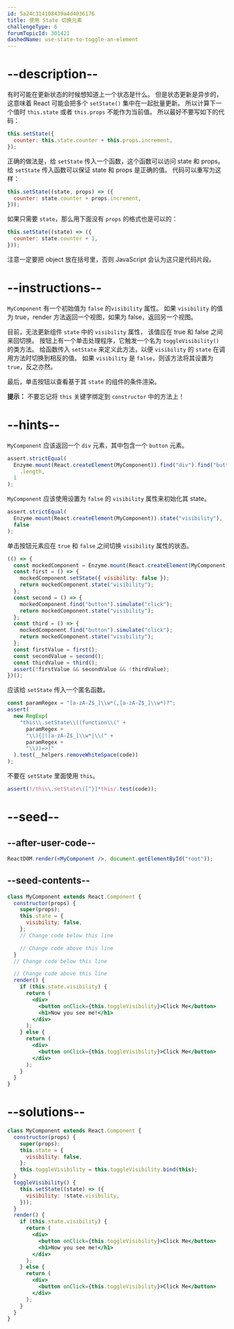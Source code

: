 ```yaml
---
id: 5a24c314108439a4d4036176
title: 使用 State 切换元素
challengeType: 6
forumTopicId: 301421
dashedName: use-state-to-toggle-an-element
---
```


# --description--

有时可能在更新状态的时候想知道上一个状态是什么。 但是状态更新是异步的，这意味着 React 可能会把多个 `setState()` 集中在一起批量更新。 所以计算下一个值时 `this.state` 或者 `this.props` 不能作为当前值。 所以最好不要写如下的代码：

```jsx
this.setState({
  counter: this.state.counter + this.props.increment,
});
```

正确的做法是，给 `setState` 传入一个函数，这个函数可以访问 state 和 props。 给 `setState` 传入函数可以保证 state 和 props 是正确的值。 代码可以重写为这样：

```jsx
this.setState((state, props) => ({
  counter: state.counter + props.increment,
}));
```

如果只需要 `state`，那么用下面没有 `props` 的格式也是可以的：

```jsx
this.setState((state) => ({
  counter: state.counter + 1,
}));
```

注意一定要把 object 放在括号里，否则 JavaScript 会认为这只是代码片段。

# --instructions--

`MyComponent` 有一个初始值为 `false` 的`visibility` 属性。 如果 `visibility` 的值为 true，render 方法返回一个视图，如果为 false，返回另一个视图。

目前，无法更新组件 `state` 中的 `visibility` 属性， 该值应在 true 和 false 之间来回切换。 按钮上有一个单击处理程序，它触发一个名为 `toggleVisibility()` 的类方法。 给函数传入 `setState` 来定义此方法，以便 `visibility` 的 `state` 在调用方法时切换到相反的值。 如果 `visibility` 是 `false`，则该方法将其设置为`true`，反之亦然。

最后，单击按钮以查看基于其 `state` 的组件的条件渲染。

**提示：** 不要忘记将 `this` 关键字绑定到 `constructor` 中的方法上！

# --hints--

`MyComponent` 应该返回一个 `div` 元素，其中包含一个 `button` 元素。

```js
assert.strictEqual(
  Enzyme.mount(React.createElement(MyComponent)).find("div").find("button")
    .length,
  1
);
```

`MyComponent` 应该使用设置为 `false` 的 `visibility` 属性来初始化其 state。

```js
assert.strictEqual(
  Enzyme.mount(React.createElement(MyComponent)).state("visibility"),
  false
);
```

单击按钮元素应在 `true` 和 `false` 之间切换 `visibility` 属性的状态。

```js
(() => {
  const mockedComponent = Enzyme.mount(React.createElement(MyComponent));
  const first = () => {
    mockedComponent.setState({ visibility: false });
    return mockedComponent.state("visibility");
  };
  const second = () => {
    mockedComponent.find("button").simulate("click");
    return mockedComponent.state("visibility");
  };
  const third = () => {
    mockedComponent.find("button").simulate("click");
    return mockedComponent.state("visibility");
  };
  const firstValue = first();
  const secondValue = second();
  const thirdValue = third();
  assert(!firstValue && secondValue && !thirdValue);
})();
```

应该给 `setState` 传入一个匿名函数。

```js
const paramRegex = "[a-zA-Z$_]\\w*(,[a-zA-Z$_]\\w*)?";
assert(
  new RegExp(
    "this\\.setState\\((function\\(" +
      paramRegex +
      "\\){|([a-zA-Z$_]\\w*|\\(" +
      paramRegex +
      "\\))=>)"
  ).test(__helpers.removeWhiteSpace(code))
);
```

不要在 `setState` 里面使用 `this`。

```js
assert(!/this\.setState\([^}]*this/.test(code));
```

# --seed--

## --after-user-code--

```jsx
ReactDOM.render(<MyComponent />, document.getElementById("root"));
```

## --seed-contents--

```jsx
class MyComponent extends React.Component {
  constructor(props) {
    super(props);
    this.state = {
      visibility: false,
    };
    // Change code below this line

    // Change code above this line
  }
  // Change code below this line

  // Change code above this line
  render() {
    if (this.state.visibility) {
      return (
        <div>
          <button onClick={this.toggleVisibility}>Click Me</button>
          <h1>Now you see me!</h1>
        </div>
      );
    } else {
      return (
        <div>
          <button onClick={this.toggleVisibility}>Click Me</button>
        </div>
      );
    }
  }
}
```

# --solutions--

```jsx
class MyComponent extends React.Component {
  constructor(props) {
    super(props);
    this.state = {
      visibility: false,
    };
    this.toggleVisibility = this.toggleVisibility.bind(this);
  }
  toggleVisibility() {
    this.setState((state) => ({
      visibility: !state.visibility,
    }));
  }
  render() {
    if (this.state.visibility) {
      return (
        <div>
          <button onClick={this.toggleVisibility}>Click Me</button>
          <h1>Now you see me!</h1>
        </div>
      );
    } else {
      return (
        <div>
          <button onClick={this.toggleVisibility}>Click Me</button>
        </div>
      );
    }
  }
}
```
